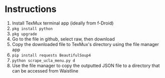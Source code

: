 # Instructions

1. Install TexMux terminal app (ideally from f-Droid)
2. `pkg install python`
3. `pkg upgrade`
4. Go to the file in github, select raw, then download
5. Copy the downloaded file to TexMux's directory using the file manager app
6. `pip install requests BeautifulSoup4`
7. `python scrape_ucla_menu.py d`
8. Use the file manager to copy the outputted JSON file to a directory that can be accessed from Waistline
